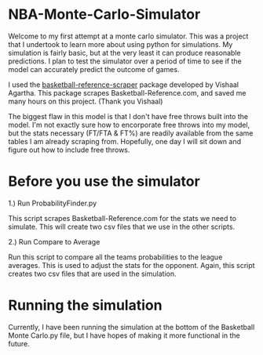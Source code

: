 # NBA-Monte-Carlo-Simulator

Welcome to my first attempt at a monte carlo simulator. This was a project that I undertook to learn more about using python for simulations. My simulation is fairly basic, but at the very least it can produce reasonable predictions. I plan to test the simulator over a period of time to see if the model can accurately predict the outcome of games.

I used the [basketball-reference-scraper](https://github.com/vishaalagartha/basketball_reference_scraper/blob/master/README.md) package developed by Vishaal Agartha. This package scrapes Basketball-Reference.com, and saved me many hours on this project. (Thank you Vishaal)

The biggest flaw in this model is that I don't have free throws built into the model. I'm not exactly sure how to encorporate free throws into my model, but the stats necessary (FT/FTA & FT%) are readily available from the same tables I am already scraping from. Hopefully, one day I will sit down and figure out how to include free throws.


# Before you use the simulator

1.) Run ProbabilityFinder.py

  This script scrapes Basketball-Reference.com for the stats we need to simulate. This will create two csv files that we use in the other scripts.

2.) Run Compare to Average
  
  Run this script to compare all the teams probabilities to the league averages. This is used to adjust the stats for the opponent. Again, this script creates two csv files that   are used in the simulation.
  

# Running the simulation

  Currently, I have been running the simulation at the bottom of the Basketball Monte Carlo.py file, but I have hopes of making it more functional in the future.
  
